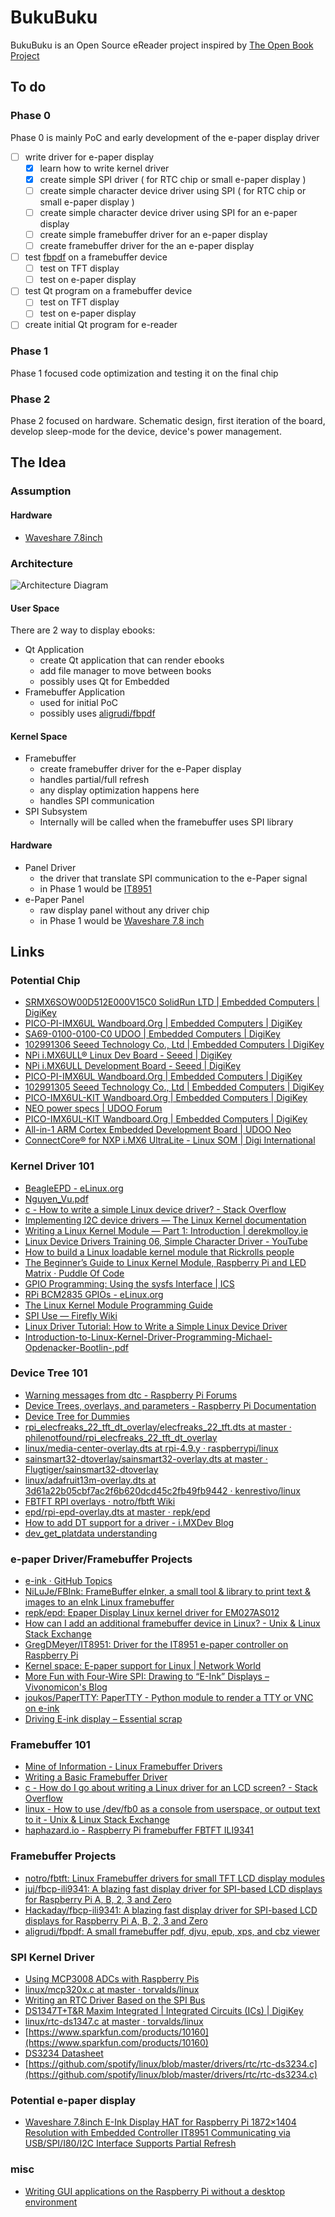 
# BukuBuku

BukuBuku is an Open Source eReader project inspired by [The Open Book Project](https://github.com/joeycastillo/The-Open-Book)

## To do

### Phase 0
Phase 0 is mainly PoC and early development of the e-paper display driver
- [ ] write driver for e-paper display
	- [x] learn how to write kernel driver
	- [x] create simple SPI driver ( for RTC chip or small e-paper display )
	- [ ] create simple character device driver using SPI ( for RTC chip or small e-paper display )
	- [ ] create simple character device driver using SPI for an e-paper display
	- [ ] create simple framebuffer driver for an e-paper display
	- [ ] create framebuffer driver for the an e-paper display
- [ ] test [fbpdf](https://github.com/aligrudi/fbpdf) on a framebuffer device
	- [ ] test on TFT display
	- [ ] test on e-paper display
- [ ] test Qt program on a framebuffer device
	- [ ] test on TFT display
	- [ ] test on e-paper display
- [ ] create initial Qt program for e-reader

### Phase 1
Phase 1 focused code optimization and testing it on the final chip

### Phase 2
Phase 2 focused on hardware. Schematic design, first iteration of the board, develop sleep-mode for the device, device's power management.

## The Idea

### Assumption
#### Hardware
- [Waveshare 7.8inch](https://www.amazon.com/Waveshare-HAT-Resolution-Interface-Controller/dp/B07VL8Y3CQ/ref=sr_1_1?dchild=1&keywords=waveshare%2B9.7&qid=1592326366&sr=8-1&th=1)


### Architecture
![Architecture Diagram](https://raw.githubusercontent.com/aldwinhermanudin/BukuBuku/master/docs/resources/images/idea.png)

#### User Space
 There are 2 way to display ebooks:
- Qt Application
	- create Qt application that can render ebooks    
	- add file manager to move between books    
	- possibly uses Qt for Embedded    
- Framebuffer Application
	- used for initial PoC    
	- possibly uses [aligrudi/fbpdf](https://github.com/aligrudi/fbpdf)

#### Kernel Space
- Framebuffer
	- create framebuffer driver for the e-Paper display
	- handles partial/full refresh    
	- any display optimization happens here    
	- handles SPI communication  
- SPI Subsystem
	- Internally will be called when the framebuffer uses SPI library 

#### Hardware
- Panel Driver
	- the driver that translate SPI communication to the e-Paper signal
	- in Phase 1 would be [IT8951](http://www.waveshare.net/w/upload/1/18/IT8951_D_V0.2.4.3_20170728.pdf)
- e-Paper Panel
	- raw display panel without any driver chip
	- in Phase 1 would be [Waveshare 7.8 inch](https://www.waveshare.com/7.8inch-e-paper.htm)
  
## Links

### Potential Chip
-  [SRMX6SOW00D512E000V15C0 SolidRun LTD | Embedded Computers | DigiKey](https://www.digikey.com/product-detail/en/solidrun-ltd/SRMX6SOW00D512E000V15C0/SRMX6SOW00D512E000V15C0-ND/6021930)
-  [PICO-PI-IMX6UL Wandboard.Org | Embedded Computers | DigiKey](https://www.digikey.com/product-detail/en/wandboard.org/PICO-PI-IMX6UL/1406-0012-ND/7318413?utm_adgroup=Single%20Board%20Computers%20(SBCs))
-  [SA69-0100-0100-C0 UDOO | Embedded Computers | DigiKey](https://www.digikey.com/product-detail/en/udoo/SA69-0100-0100-C0/1485-1012-ND/5618137)
-  [102991306 Seeed Technology Co., Ltd | Embedded Computers | DigiKey](https://www.digikey.com/product-detail/en/seeed-technology-co-ltd/102991306/1597-102991306-ND/10492211)
-  [NPi i.MX6ULL® Linux Dev Board - Seeed | DigiKey](https://www.digikey.com/en/product-highlight/s/seeed/npi-imx6ull-linux-sbc-nand-version-development-board)
-  [NPi i.MX6ULL Development Board - Seeed | DigiKey](https://www.digikey.com/en/product-highlight/s/seeed/npi-i-mx6ull-development-board)
-  [PICO-PI-IMX6UL Wandboard.Org | Embedded Computers | DigiKey](https://www.digikey.com/product-detail/en/wandboard-org/PICO-PI-IMX6UL/1406-0012-ND/7318413)
-  [102991305 Seeed Technology Co., Ltd | Embedded Computers | DigiKey](https://www.digikey.com/product-detail/en/seeed-technology-co-ltd/102991305/1597-102991305-ND/10492223)
-  [PICO-IMX6UL-KIT Wandboard.Org | Embedded Computers | DigiKey](https://www.digikey.com/product-detail/en/wandboard.org/PICO-IMX6UL-KIT/1405-0017-ND/6578333?utm_adgroup=Single%20Board%20Computers%20(SBCs))
-  [NEO power specs | UDOO Forum](https://www.udoo.org/forum/threads/neo-power-specs.4416/#post-19677)
-  [PICO-IMX6UL-KIT Wandboard.Org | Embedded Computers | DigiKey](https://www.digikey.com/product-detail/en/wandboard.org/PICO-IMX6UL-KIT/1405-0017-ND/6578333?utm_adgroup=Single%20Board%20Computers%20(SBCs))
-  [All-in-1 ARM Cortex Embedded Development Board | UDOO Neo](https://www.udoo.org/udoo-neo/)
-  [ConnectCore® for NXP i.MX6 UltraLite - Linux SOM | Digi International](https://www.digi.com/products/embedded-systems/system-on-modules/connectcore-for-i-mx6ul#partnumbers)
  
### Kernel Driver 101
-  [BeagleEPD - eLinux.org](https://elinux.org/BeagleEPD)
-  [Nguyen_Vu.pdf](https://www.theseus.fi/bitstream/handle/10024/74679/Nguyen_Vu.pdf)
-  [c - How to write a simple Linux device driver? - Stack Overflow](https://stackoverflow.com/questions/22632713/how-to-write-a-simple-linux-device-driver)
-  [Implementing I2C device drivers — The Linux Kernel documentation](https://www.kernel.org/doc/html/latest/i2c/writing-clients.html)
-  [Writing a Linux Kernel Module — Part 1: Introduction | derekmolloy.ie](http://derekmolloy.ie/writing-a-linux-kernel-module-part-1-introduction/)
-  [Linux Device Drivers Training 06, Simple Character Driver - YouTube](https://www.youtube.com/watch?v=E_xrzGlHbac)
-  [How to build a Linux loadable kernel module that Rickrolls people](https://www.youtube.com/watch?v=CWihl19mJig)
- [The Beginner’s Guide to Linux Kernel Module, Raspberry Pi and LED Matrix · Puddle Of Code](https://puddleofcode.com/story/the-beginners-guide-to-linux-kernel-module-raspbery-pi-and-led-matrix)
- [GPIO Programming: Using the sysfs Interface | ICS](https://www.ics.com/blog/gpio-programming-using-sysfs-interface)
- [RPi BCM2835 GPIOs - eLinux.org](https://elinux.org/RPi_BCM2835_GPIOs)
- [The Linux Kernel Module Programming Guide](http://www.tldp.org/LDP/lkmpg/2.6/html/lkmpg.html#AEN121)
- [SPI Use — Firefly Wiki](http://wiki.t-firefly.com/en/Firefly-RK3288/driver_spi.html)
- [Linux Driver Tutorial: How to Write a Simple Linux Device Driver](https://www.apriorit.com/dev-blog/195-simple-driver-for-linux-os)
- [Introduction-to-Linux-Kernel-Driver-Programming-Michael-Opdenacker-Bootlin-.pdf](https://events19.linuxfoundation.org/wp-content/uploads/2017/12/Introduction-to-Linux-Kernel-Driver-Programming-Michael-Opdenacker-Bootlin-.pdf)

### Device Tree 101
- [Warning messages from dtc - Raspberry Pi Forums](https://www.raspberrypi.org/forums/viewtopic.php?t=172342)
- [Device Trees, overlays, and parameters - Raspberry Pi Documentation](https://www.raspberrypi.org/documentation/configuration/device-tree.md)
- [Device Tree for Dummies](https://bootlin.com/pub/conferences/2014/elc/petazzoni-device-tree-dummies/petazzoni-device-tree-dummies.pdf)
- [rpi_elecfreaks_22_tft_dt_overlay/elecfreaks_22_tft.dts at master · philenotfound/rpi_elecfreaks_22_tft_dt_overlay](https://github.com/philenotfound/rpi_elecfreaks_22_tft_dt_overlay/blob/master/elecfreaks_22_tft.dts)
- [linux/media-center-overlay.dts at rpi-4.9.y · raspberrypi/linux](https://github.com/raspberrypi/linux/blob/rpi-4.9.y/arch/arm/boot/dts/overlays/media-center-overlay.dts)
- [sainsmart32-dtoverlay/sainsmart32-overlay.dts at master · Flugtiger/sainsmart32-dtoverlay](https://github.com/Flugtiger/sainsmart32-dtoverlay/blob/master/src/sainsmart32-overlay.dts)
- [linux/adafruit13m-overlay.dts at 3d61a22b05cbf7ac2f6b620dcd45c2fb49fb9442 · kenrestivo/linux](https://github.com/kenrestivo/linux/blob/3d61a22b05cbf7ac2f6b620dcd45c2fb49fb9442/arch/arm/boot/dts/overlays/adafruit13m-overlay.dts)
- [FBTFT RPI overlays · notro/fbtft Wiki](https://github.com/notro/fbtft/wiki/FBTFT-RPI-overlays)
- [epd/rpi-epd-overlay.dts at master · repk/epd](https://github.com/repk/epd/blob/master/rpi/rpi-epd-overlay.dts)
- [How to add DT support for a driver - i.MXDev Blog](https://imxdev.gitlab.io/tutorial/How_to_add_DT_support_for_a_driver/)
- [dev_get_platdata understanding](https://nikhilchaubey.blogspot.com/2018/05/devgetplatdata-understanding.html)

### e-paper Driver/Framebuffer Projects
-  [e-ink · GitHub Topics](https://github.com/topics/e-ink)
-  [NiLuJe/FBInk: FrameBuffer eInker, a small tool & library to print text & images to an eInk Linux framebuffer](https://github.com/NiLuJe/FBInk)
-  [repk/epd: Epaper Display Linux kernel driver for EM027AS012](https://github.com/repk/epd)
-  [How can I add an additional framebuffer device in Linux? - Unix & Linux Stack Exchange](https://unix.stackexchange.com/questions/98389/how-can-i-add-an-additional-framebuffer-device-in-linux)
-  [GregDMeyer/IT8951: Driver for the IT8951 e-paper controller on Raspberry Pi](https://github.com/GregDMeyer/IT8951)
-  [Kernel space: E-paper support for Linux | Network World](https://www.networkworld.com/article/2289160/kernel-space--e-paper-support-for-linux.html)
-  [More Fun with Four-Wire SPI: Drawing to “E-Ink” Displays – Vivonomicon's Blog](https://vivonomicon.com/2018/07/06/more-fun-with-four-wire-spi-drawing-to-e-ink-displays/)
-  [joukos/PaperTTY: PaperTTY - Python module to render a TTY or VNC on e-ink](https://github.com/joukos/PaperTTY)
-  [Driving E-ink display – Essential scrap](http://essentialscrap.com/eink/)
  
### Framebuffer 101
-  [Mine of Information - Linux Framebuffer Drivers](http://moi.vonos.net/linux/framebuffer-drivers/)
-  [Writing a Basic Framebuffer Driver](https://opensourceforu.com/2015/05/writing-a-basic-framebuffer-driver/)
-  [c - How do I go about writing a Linux driver for an LCD screen? - Stack Overflow](https://stackoverflow.com/questions/17768558/how-do-i-go-about-writing-a-linux-driver-for-an-lcd-screen)
-  [linux - How to use /dev/fb0 as a console from userspace, or output text to it - Unix & Linux Stack Exchange](https://unix.stackexchange.com/questions/20458/how-to-use-dev-fb0-as-a-console-from-userspace-or-output-text-to-it)
-  [haphazard.io - Raspberry Pi framebuffer FBTFT ILI9341](https://www.haphazard.io/blog/raspberry-pi-framebuffer-fbtft-ili9341/)

### Framebuffer Projects
- [notro/fbtft: Linux Framebuffer drivers for small TFT LCD display modules](https://github.com/notro/fbtft)
- [juj/fbcp-ili9341: A blazing fast display driver for SPI-based LCD displays for Raspberry Pi A, B, 2, 3 and Zero](https://github.com/juj/fbcp-ili9341)
- [Hackaday/fbcp-ili9341: A blazing fast display driver for SPI-based LCD displays for Raspberry Pi A, B, 2, 3 and Zero](https://hackaday.com/2018/10/21/blazing-fast-raspberry-pi-display-driver-will-melt-your-face-then-teach-you-how/)
-  [aligrudi/fbpdf: A small framebuffer pdf, djvu, epub, xps, and cbz viewer](https://github.com/aligrudi/fbpdf)

### SPI Kernel Driver
-  [Using MCP3008 ADCs with Raspberry Pis](https://jumpnowtek.com/rpi/Using-mcp3008-ADCs-with-Raspberry-Pis.html)
-  [linux/mcp320x.c at master · torvalds/linux](https://github.com/torvalds/linux/blob/master/drivers/iio/adc/mcp320x.c)
-  [Writing an RTC Driver Based on the SPI Bus](https://opensourceforu.com/2014/09/writing-an-rtc-driver-based-on-the-spi-bus/)
-  [DS1347T+T&R Maxim Integrated | Integrated Circuits (ICs) | DigiKey](https://www.digikey.com/product-detail/en/maxim-integrated/DS1347T-T-R/DS1347T-T-RTR-ND/2776906)
-  [linux/rtc-ds1347.c at master · torvalds/linux](https://github.com/torvalds/linux/blob/master/drivers/rtc/rtc-ds1347.c)
-  [https://www.sparkfun.com/products/10160](https://www.sparkfun.com/products/10160)
-  [DS3234 Datasheet](https://www.sparkfun.com/datasheets/BreakoutBoards/DS3234.pdf)
-  [https://github.com/spotify/linux/blob/master/drivers/rtc/rtc-ds3234.c](https://github.com/spotify/linux/blob/master/drivers/rtc/rtc-ds3234.c)

### Potential e-paper display
-  [Waveshare 7.8inch E-Ink Display HAT for Raspberry Pi 1872×1404 Resolution with Embedded Controller IT8951 Communicating via USB/SPI/I80/I2C Interface Supports Partial Refresh](https://www.amazon.com/Waveshare-HAT-Resolution-Interface-Controller/dp/B07VL8Y3CQ/ref=sr_1_1?dchild=1&keywords=waveshare%2B9.7&qid=1592326366&sr=8-1&th=1)

### misc
-  [Writing GUI applications on the Raspberry Pi without a desktop environment](https://medium.com/@avik.das/writing-gui-applications-on-the-raspberry-pi-without-a-desktop-environment-8f8f840d9867)